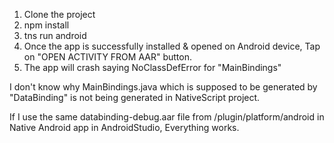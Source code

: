 1) Clone the project
2) npm install
3) tns run android
4) Once the app is successfully installed & opened on Android device, Tap on "OPEN ACTIVITY FROM AAR" button.
5) The app will crash saying NoClassDefError for "MainBindings"

I don't know why MainBindings.java which is supposed to be generated by "DataBinding" is not being generated in NativeScript project.

If I use the same databinding-debug.aar file from /plugin/platform/android in Native Android app in AndroidStudio, Everything works.